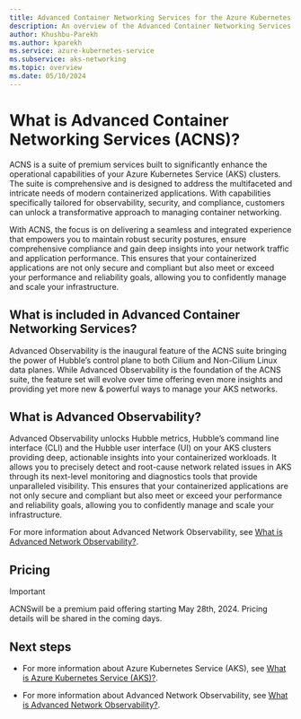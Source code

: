 ```yaml
---
title: Advanced Container Networking Services for the Azure Kubernetes Service (AKS)
description: An overview of the Advanced Container Networking Services suite for the Azure Kubernetes Service (AKS).
author: Khushbu-Parekh
ms.author: kparekh
ms.service: azure-kubernetes-service
ms.subservice: aks-networking
ms.topic: overview
ms.date: 05/10/2024
---
```


# What is Advanced Container Networking Services (ACNS)?

ACNS is a suite of premium services built to significantly enhance the operational capabilities of your Azure Kubernetes Service (AKS) clusters. The suite is comprehensive and is designed to address the multifaceted and intricate needs of modern containerized applications. With capabilities specifically tailored for observability, security, and compliance, customers can unlock a transformative approach to managing container networking.

With ACNS, the focus is on delivering a seamless and integrated experience that empowers you to maintain robust security postures, ensure comprehensive compliance and gain deep insights into your network traffic and application performance. This ensures that your containerized applications are not only secure and compliant but also meet or exceed your performance and reliability goals, allowing you to confidently manage and scale your infrastructure.


## What is included in Advanced Container Networking Services?

Advanced Observability is the inaugural feature of the ACNS suite bringing the power of Hubble’s control plane to both Cilium and Non-Cilium Linux data planes. While Advanced Observability is the foundation of the ACNS suite, the feature set will evolve over time offering even more insights and providing yet more new & powerful ways to manage your AKS networks.

## What is Advanced Observability?

Advanced Observability unlocks Hubble metrics, Hubble’s command line interface (CLI) and the Hubble user interface (UI) on your AKS clusters providing deep, actionable insights into your containerized workloads. It allows you to precisely detect and root-cause network related issues in AKS through its next-level monitoring and diagnostics tools that provide unparalleled visibility. This ensures that your containerized applications are not only secure and compliant but also meet or exceed your performance and reliability goals, allowing you to confidently manage and scale your infrastructure.

For more information about Advanced Network Observability, see [What is Advanced Network Observability?](/azure/aks/intro-kubernetes).

## Pricing
> [!IMPORTANT]
> ACNSwill be a premium paid offering starting May 28th, 2024. Pricing details will be shared in the coming days. 

## Next steps

- For more information about Azure Kubernetes Service (AKS), see [What is Azure Kubernetes Service (AKS)?](/azure/aks/intro-kubernetes).

- For more information about Advanced Network Observability, see [What is Advanced Network Observability?](advanced-network-observability-concepts.md).

